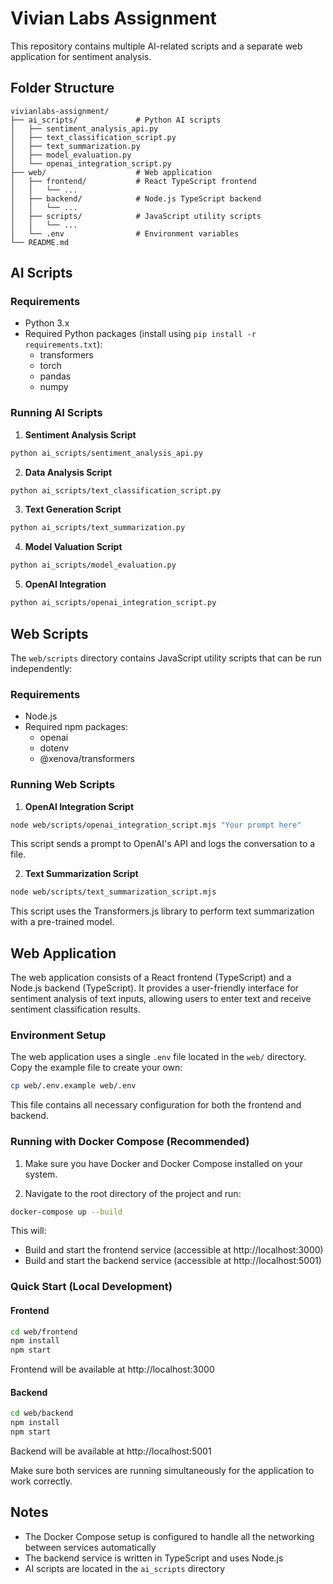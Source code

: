 # Vivian Labs Assignment

This repository contains multiple AI-related scripts and a separate web application for sentiment analysis.

## Folder Structure

```
vivianlabs-assignment/
├── ai_scripts/             # Python AI scripts
│   ├── sentiment_analysis_api.py
│   ├── text_classification_script.py
│   ├── text_summarization.py
│   ├── model_evaluation.py
│   └── openai_integration_script.py
├── web/                    # Web application
│   ├── frontend/           # React TypeScript frontend
│   │   └── ...
│   ├── backend/            # Node.js TypeScript backend
│   │   └── ...
│   ├── scripts/            # JavaScript utility scripts
│   │   └── ...
│   └── .env                # Environment variables
└── README.md
```

## AI Scripts

### Requirements

- Python 3.x
- Required Python packages (install using `pip install -r requirements.txt`):
  - transformers
  - torch
  - pandas
  - numpy

### Running AI Scripts

1. **Sentiment Analysis Script**

```bash
python ai_scripts/sentiment_analysis_api.py
```

2. **Data Analysis Script**

```bash
python ai_scripts/text_classification_script.py
```

3. **Text Generation Script**

```bash
python ai_scripts/text_summarization.py
```

4. **Model Valuation Script**

```bash
python ai_scripts/model_evaluation.py
```

5. **OpenAI Integration**

```bash
python ai_scripts/openai_integration_script.py
```

## Web Scripts

The `web/scripts` directory contains JavaScript utility scripts that can be run independently:

### Requirements

- Node.js
- Required npm packages:
  - openai
  - dotenv
  - @xenova/transformers

### Running Web Scripts

1. **OpenAI Integration Script**

```bash
node web/scripts/openai_integration_script.mjs "Your prompt here"
```

This script sends a prompt to OpenAI's API and logs the conversation to a file.

2. **Text Summarization Script**

```bash
node web/scripts/text_summarization_script.mjs
```

This script uses the Transformers.js library to perform text summarization with a pre-trained model.

## Web Application

The web application consists of a React frontend (TypeScript) and a Node.js backend (TypeScript). It provides a user-friendly interface for sentiment analysis of text inputs, allowing users to enter text and receive sentiment classification results.

### Environment Setup

The web application uses a single `.env` file located in the `web/` directory. Copy the example file to create your own:

```bash
cp web/.env.example web/.env
```

This file contains all necessary configuration for both the frontend and backend.

### Running with Docker Compose (Recommended)

1. Make sure you have Docker and Docker Compose installed on your system.

2. Navigate to the root directory of the project and run:

```bash
docker-compose up --build
```

This will:

- Build and start the frontend service (accessible at http://localhost:3000)
- Build and start the backend service (accessible at http://localhost:5001)

### Quick Start (Local Development)

#### Frontend

```bash
cd web/frontend
npm install
npm start
```

Frontend will be available at http://localhost:3000

#### Backend

```bash
cd web/backend
npm install
npm start
```

Backend will be available at http://localhost:5001

Make sure both services are running simultaneously for the application to work correctly.

## Notes

- The Docker Compose setup is configured to handle all the networking between services automatically
- The backend service is written in TypeScript and uses Node.js
- AI scripts are located in the `ai_scripts` directory
